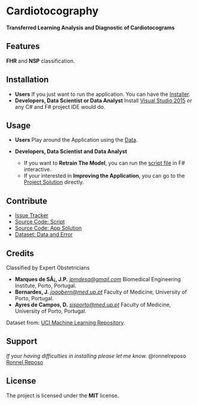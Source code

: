 # Cardiotocography #
**Transferred Learning Analysis and Diagnostic of Cardiotocograms**

## Features ##
**FHR** and **NSP** classification.


## Installation ##

- **Users** If you just want to run the application. You can have the [Installer](https://github.com/ronnelreposo/cardiotocography/tree/master/cardio/cardio/publish).
- **Developers, Data Scientist or Data Analyst** Install [Visual Studio 2015](https://www.visualstudio.com/downloads/) or any C# and F# project IDE would do.

## Usage ##

- **Users** Play around the Application using the [Data](https://github.com/ronnelreposo/cardiotocography/blob/master/data%20and%20error/cardiotocography.xlsx).

- **Developers, Data Scientist and Data Analyst**
  - If you want to **Retrain The Model**, you can run the [script file](https://github.com/ronnelreposo/cardiotocography/tree/master/script/cardio.fsx) in F# interactive.
  - If your interested in **Improving the Application**, you can go to the [Project Solution](https://github.com/ronnelreposo/cardiotocography/blob/master/cardio/cardio.sln) directly.

## Contribute ##

 - [Issue Tracker](https://github.com/ronnelreposo/cardiotocography/issues)
 - [Source Code: Script](https://github.com/ronnelreposo/cardiotocography/tree/master/script/cardio.fsx)
 - [Source Code: App Solution](https://github.com/ronnelreposo/cardiotocography/blob/master/cardio/cardio.sln)
 - [Dataset: Data and Error](https://github.com/ronnelreposo/cardiotocography/tree/master/data%20and%20error)

## Credits ##
Classified by Expert Obstetricians

 - **Marques de SÃ¡, J.P.** *jpmdesa@gmail.com* Biomedical Engineering Institute, Porto, Portugal.
 - **Bernardes, J.** *joaobern@med.up.pt* Faculty of Medicine, University of Porto, Portugal.
 - **Ayres de Campos, D.** *sisporto@med.up.pt* Faculty of Medicine, University of Porto, Portugal.

Dataset from: [UCI Machine Learning Repository](https://archive.ics.uci.edu/ml/datasets.html).

## Support ##

 *If your having difficulties in installing please let me know.* @ronnelreposo [Ronnel Reposo](ronnel.reposo@gmail.com)

## License ##
 
The project is licensed under the **MIT** license.
